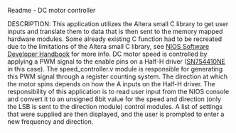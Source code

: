 Readme - DC motor controller

DESCRIPTION:
This application utilizes the Altera small C library to get user inputs and translate them to data that is then sent to the memory mapped hardware modules. Some already existing C function had to be recreated due to the limitations of the Altera small C library, see [NIOS Software Developer Handbook](https://www.intel.com/content/dam/www/programmable/us/en/pdfs/literature/hb/nios2/n2sw_nii5v2gen2.pdf) for more info. DC motor speed is controlled by applying a PWM signal to the enable pins on a Half-H driver ([SN754410NE](http://www.ti.com/lit/ds/symlink/sn754410.pdf) in this case). The speed_controller.v module is responsible for generating this PWM signal through a register counting system. The direction at which the motor spins depends on how the A inputs on the Half-H driver. The responsibility of this application is to read user input from the NIOS console and convert it to an unsigned 8bit value for the speed and direction (only the LSB is sent to the direction module) control modules. A list of settings that were supplied are then displayed, and the user is prompted to enter a new frequency and direction.
